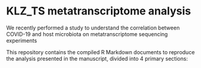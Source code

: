 # KLZ_TS metatranscriptome analysis

We recently performed a study to understand the correlation between COVID-19 and host microbiota  on metatranscriptome sequencing experiments

This repository contains the compiled R Markdown documents to reproduce the analysis presented in the manuscript, divided into 4 primary sections:
